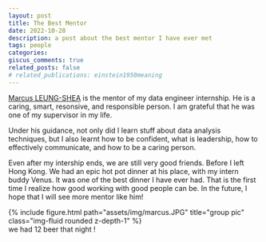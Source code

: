 ```yaml
---
layout: post
title: The Best Mentor
date: 2022-10-28
description: a post about the best mentor I have ever met
tags: people
categories: 
giscus_comments: true
related_posts: false
# related_publications: einstein1950meaning
---
```


<a href="https://www.linkedin.com/in/mleungshea/">Marcus LEUNG-SHEA</a> is the mentor of my data engineer internship. He is a caring, smart, resonsive, and responsible person. I am grateful that he was one of my supervisor in my life.

Under his guidance, not only did I learn stuff about data analysis techniques, but I also learnt how to be confident, what is leadership, how to effectively communicate, and how to be a caring person.  

Even after my intership ends, we are still very good friends. Before I left Hong Kong. We had an epic hot pot dinner at his place, with my intern buddy Venus. It was one of the best dinner I have ever had. That is the first time I realize how good working with good people can be. In the future, I hope that I will see more mentor like him!

<div class="row">
    <div class="col-sm mt-3 mt-md-0">
        {% include figure.html path="assets/img/marcus.JPG" title="group pic" class="img-fluid rounded z-depth-1" %}
    </div>
</div>
<div class="caption">
    we had 12 beer that night !
</div>